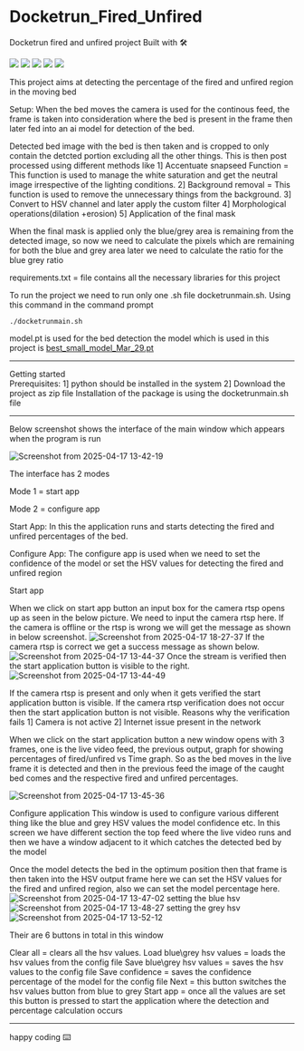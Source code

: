 # Docketrun_Fired_Unfired


Docketrun fired and unfired project 
Built with 🛠️ 

![](https://cdn-icons-png.flaticon.com/128/10090/10090320.png)
![](https://img.icons8.com/?size=160&id=YX03OUiHE3rz&format=png)
![](https://cdn-icons-png.flaticon.com/128/16810/16810458.png)
![](https://opencv.org/wp-content/uploads/2022/05/logo.png)
![](https://avatars.githubusercontent.com/u/26833451?s=48&v=4)


This project aims at detecting the percentage of the fired and unfired region in the moving bed 

Setup: When the bed moves the camera is used for the continous feed, the frame is taken into consideration where the bed is present in the frame then 
later fed into an ai model for detection of the bed.

Detected bed image with the bed is then taken and is cropped to only contain the detcted portion excluding all the other things. This is then post processed using different methods like
1] Accentuate snapseed Function  = This function is used to manage the white saturation and get the neutral image irrespective of the lighting conditions.
2] Background removal = This function is used to remove the unnecessary things from the background. 
3] Convert to HSV channel and later apply the custom filter
4] Morphological operations(dilation +erosion) 
5] Application of the final mask 


When the final mask is applied only the blue/grey area  is remaining from the detected image, so now we need to calculate the pixels which are remaining for both 
the blue and grey area later we need to calculate the ratio for the blue grey ratio

requirements.txt = file contains all the necessary libraries for this project

To run the project we need to run only one .sh file docketrunmain.sh. Using this command in the command prompt
```shell
./docketrunmain.sh
```
model.pt is used for the bed detection the model which is used in this project  is [best_small_model_Mar_29.pt](https://github.com/SHREYAS1188/Docketrun_Fired_Unfired/blob/main/best_small_model_Mar_29.pt "best_small_model_Mar_29.pt")

-----------------------------
Getting started  
Prerequisites:
1] python should be installed in the system
2] Download the project as zip file
Installation of the package is using the docketrunmain.sh file

---------------------------------
Below screenshot shows the interface of the main window which appears when the program is run

![Screenshot from 2025-04-17 13-42-19](https://github.com/user-attachments/assets/9d7cbf95-de45-4eb5-8e93-68e5cd592ad3)

The interface has 2 modes 

Mode 1 = start app

Mode 2 = configure app

Start App: In this the application runs and starts detecting the fired and unfired percentages of the bed.

Configure App: The configure app is used when we need to set the confidence of the model or set the HSV values for detecting the fired and unfired region

Start app

When we click on start app button an input box for the camera rtsp opens up as seen in the below picture. 
We need to input the camera rtsp here. 
If the camera is offline or the rtsp is wrong we will get the message as shown in below screenshot. 
![Screenshot from 2025-04-17 18-27-37](https://github.com/user-attachments/assets/18359be0-a99e-4d0d-ac53-ed577a898f4e)
If the camera rtsp is correct we get a success message as shown below.
![Screenshot from 2025-04-17 13-44-37](https://github.com/user-attachments/assets/543aa8b5-c78e-4c2d-88bb-90d827aedd5d)
Once the stream is verified then the start application button is visible to the right. ![Screenshot from 2025-04-17 13-44-49](https://github.com/user-attachments/assets/3d028113-1e6b-4d70-927d-0e02364dfcf6)

If the camera rtsp is present and only when it gets verified the start application button is visible. If the camera rtsp verification does not occur then the start application button is not visible.
Reasons why the verification fails
 1] Camera is not active 
 2] Internet issue present in the network 

When we click on the start application button a new window opens with 3 frames, one is the live video feed, the previous output, graph for showing 
percentages of fired/unfired vs Time graph. So as the bed moves in the live frame it is detected and then in the previous feed the image of the caught bed comes and the respective fired and unfired percentages.

![Screenshot from 2025-04-17 13-45-36](https://github.com/user-attachments/assets/d488dbbb-03bc-4387-8a92-32b6182e6f24)

Configure application 
This window is used to configure various different thing like the blue and grey HSV values the model confidence etc.
In this screen we have different section the top feed where the live video runs and then we have a window adjacent to it which catches the detected
bed by the model

Once the model detects the bed in the optimum position then that frame is then taken into the HSV output frame here we can set the HSV values for the 
fired and unfired region, also we can set the model percentage here. 
![Screenshot from 2025-04-17 13-47-02](https://github.com/user-attachments/assets/3009fbcb-929a-46b5-8bcf-041789259cf5)
setting the blue hsv
![Screenshot from 2025-04-17 13-48-27](https://github.com/user-attachments/assets/ca8283ff-efca-446a-8724-13633c773480)
setting the grey hsv
![Screenshot from 2025-04-17 13-52-12](https://github.com/user-attachments/assets/9369b66b-dafc-4f5b-b6a2-57d375c44fbc)

Their are 6 buttons in total in this window

Clear all = clears all the hsv values. 
Load blue\grey hsv values = loads the hsv values from the config file
Save blue\grey hsv values = saves the hsv values to the config file
Save confidence = saves the confidence percentage of the model for the config file
Next = this button switches the hsv values button from blue to grey 
Start app = once all the values are set this button is pressed to start the application where the detection and percentage calculation occurs 

------------
happy coding ⌨️
